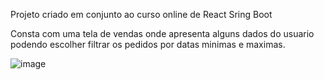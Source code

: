 Projeto criado em conjunto ao curso online de React Sring Boot

Consta com uma tela de vendas onde apresenta alguns dados do usuario podendo escolher filtrar os pedidos por datas minimas e maximas.

![image](https://user-images.githubusercontent.com/65792157/202031578-6fc45907-f2b5-4040-95db-3bde7acbfcba.png)
